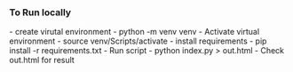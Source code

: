 <h3>To Run locally</h3>
- create virutal environment - python -m venv venv
- Activate virtual environment - source venv/Scripts/activate
- install requirements - pip install -r requirements.txt
- Run script - python index.py > out.html
- Check out.html for result
